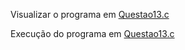 Visualizar o programa em [Questao13.c](https://github.com/SidneyJunior01234/DCA1202-Programacao-Avancada/blob/main/Ponteiros-C/Quest%C3%A3o-13/Quest%C3%A3o_13.c)

Execução do programa em [Questao13.c](https://onlinegdb.com/cpTDB_k1c)
